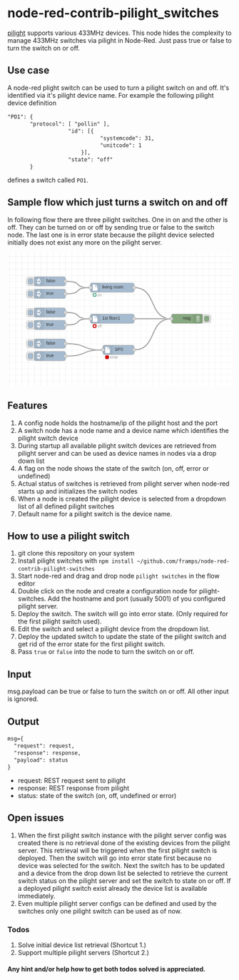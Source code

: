 # node-red-contrib-pilight_switches

[pilight](https://www.pilight.org/) supports various 433MHz devices. This node hides the complexity to manage 433MHz switches via pilight in Node-Red. Just pass true or false to turn the switch on or off.

## Use case

A node-red plight switch can be used to turn a pilight switch on and off. It's identified via it's pilight device name. For example the following pilight device definition

```
"PO1": {
       "protocol": [ "pollin" ],
                   "id": [{
                             "systemcode": 31,
                             "unitcode": 1
                       }],
                   "state": "off"
       }
```

defines a switch called `PO1`.

## Sample flow which just turns a switch on and off

In following flow there are three pilight switches. One in on and the other is off. They can be turned on or off by sending true or false to the switch node. The last one is in error state because the pilight device selected initially does not exist any more on the pilight server.

![Alt text](pics/pilight_customnode_flow.png?raw=true "Title")

## Features

1. A config node holds the hostname/ip of the pilight host and the port
2. A switch node has a node name and a device name which identifies the pilight switch device
3. During startup all available pilight switch devices are retrieved from pilight server and can be used as device names in nodes via a drop down list
4. A flag on the node shows the state of the switch (on, off, error or undefined)
5. Actual status of switches is retrieved from pilight server when node-red starts up and initializes the switch nodes
6. When a node is created the pilight device is selected from a dropdown list of all defined pilight switches
7. Default name for a pilight switch is the device name.

## How to use a pilight switch

1. git clone this repository on your system
2. Install pilight switches with `npm install ~/github.com/framps/node-red-contrib-pilight-switches`
3. Start node-red and drag and drop node `pilight switches` in the flow editor
4. Double click on the node and create a configuration node for pilight-switches. Add the hostname and port (usually 5001) of you configured pilight server.
5. Deploy the switch. The switch will go into error state. (Only required for the first pilight switch used).
6. Edit the switch and select a pilight device from the dropdown list.
7. Deploy the updated switch to update the state of the pilight switch and get rid of the error state for the first pilight switch.
8. Pass `true` or `false` into the node to turn the switch on or off.

## Input

msg.payload can be true or false to turn the switch on or off. All other input is ignored.

## Output

```
msg={
  "request": request,   
  "response": response,
  "payload": status     
}
```
* request: REST request sent to pilight
* response: REST response from pilight
* status: state of the switch (on, off, undefined or error)

## Open issues

1. When the first pilight switch instance with the pilight server config was created there is no retrieval done of the existing devices from the pilight server. This retrieval will be triggered when the first pilight switch is deployed. Then the switch will go into error state first because no device was selected for the switch. Next the switch has to be updated and a device from the drop down list be selected to retrieve the current switch status on the pilight server and set the switch to state on or off. If a deployed pilight switch exist already the device list is available immediately.
2. Even multiple pilight server configs can be defined and used by the switches only one pilight switch can be used as of now.

### Todos

1. Solve initial device list retrieval (Shortcut 1.)
2. Support multiple pilight servers (Shortcut 2.)

#### Any hint and/or help how to get both todos solved is appreciated.
